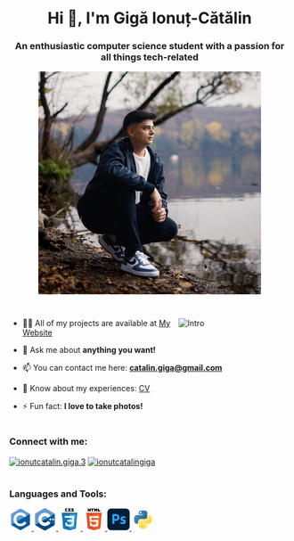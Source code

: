 <h1 align="center">Hi 👋, I'm Gigă Ionuț-Cătălin</h1>
<h3 align="center">An enthusiastic computer science student with a passion for all things tech-related</h3>
<p></p>

<p align="center">
  <img width=400px src="pic.png" alt="Description of the image">
</p>

#

<img align="right" width=200px alt="Intro" src="https://media3.giphy.com/media/v1.Y2lkPTc5MGI3NjExcjdjYmF2b2Y2bWNhZDB5YzhubWY3a2F0bWNqdXJydnd2eTcyMzA2bSZlcD12MV9pbnRlcm5hbF9naWZfYnlfaWQmY3Q9Zw/CuuSHzuc0O166MRfjt/giphy.gif" />

- 👨‍💻 All of my projects are available at [My Website](https://catalingiga.com/)

- 💬 Ask me about **anything you want!**

- 📫 You can contact me here: **catalin.giga@gmail.com**

- 📄 Know about my experiences: [CV](CV.pdf)

- ⚡ Fun fact: **I love to take photos!**

#

<h3 align="left">Connect with me:</h3>
<p align="left">
<a href="https://fb.com/ionutcatalin.giga.3" target="blank"><img align="center" src="https://raw.githubusercontent.com/rahuldkjain/github-profile-readme-generator/master/src/images/icons/Social/facebook.svg" alt="ionutcatalin.giga.3" height="30" width="40" /></a>
<a href="https://instagram.com/ionutcatalingiga" target="blank"><img align="center" src="https://raw.githubusercontent.com/rahuldkjain/github-profile-readme-generator/master/src/images/icons/Social/instagram.svg" alt="ionutcatalingiga" height="30" width="40" /></a>
</p>

#

<h3 align="left">Languages and Tools:</h3>
<p></p>
<p align="left"> <a href="https://www.cprogramming.com/" target="_blank" rel="noreferrer"> <img src="https://raw.githubusercontent.com/devicons/devicon/master/icons/c/c-original.svg" alt="c" width="40" height="40"/> </a> <a href="https://www.w3schools.com/cpp/" target="_blank" rel="noreferrer"> <img src="https://raw.githubusercontent.com/devicons/devicon/master/icons/cplusplus/cplusplus-original.svg" alt="cplusplus" width="40" height="40"/> </a> <a href="https://www.w3schools.com/css/" target="_blank" rel="noreferrer"> <img src="https://raw.githubusercontent.com/devicons/devicon/master/icons/css3/css3-original-wordmark.svg" alt="css3" width="40" height="40"/> </a> <a href="https://www.w3.org/html/" target="_blank" rel="noreferrer"> <img src="https://raw.githubusercontent.com/devicons/devicon/master/icons/html5/html5-original-wordmark.svg" alt="html5" width="40" height="40"/> </a> <a href="https://www.photoshop.com/en" target="_blank" rel="noreferrer"> <img src="https://raw.githubusercontent.com/devicons/devicon/master/icons/photoshop/photoshop-original.svg" alt="photoshop" width="40" height="40"/> </a> <a href="https://www.python.org" target="_blank" rel="noreferrer"> <img src="https://raw.githubusercontent.com/devicons/devicon/master/icons/python/python-original.svg" alt="python" width="40" height="40"/> </a> </p>
